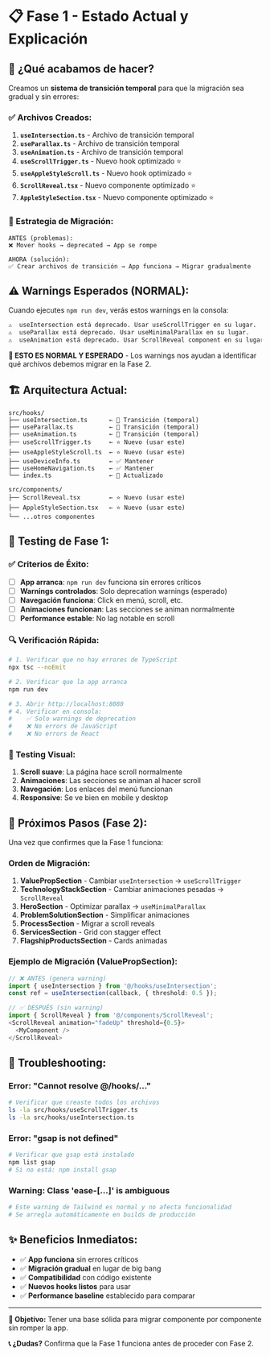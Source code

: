 # 📋 Fase 1 - Estado Actual y Explicación

## 🎯 **¿Qué acabamos de hacer?**

Creamos un **sistema de transición temporal** para que la migración sea gradual y sin errores:

### **✅ Archivos Creados:**

1. **`useIntersection.ts`** - Archivo de transición temporal
2. **`useParallax.ts`** - Archivo de transición temporal  
3. **`useAnimation.ts`** - Archivo de transición temporal
4. **`useScrollTrigger.ts`** - Nuevo hook optimizado ⭐
5. **`useAppleStyleScroll.ts`** - Nuevo hook optimizado ⭐
6. **`ScrollReveal.tsx`** - Nuevo componente optimizado ⭐
7. **`AppleStyleSection.tsx`** - Nuevo componente optimizado ⭐

### **🔄 Estrategia de Migración:**

```
ANTES (problemas):
❌ Mover hooks → deprecated → App se rompe

AHORA (solución):  
✅ Crear archivos de transición → App funciona → Migrar gradualmente
```

## ⚠️ **Warnings Esperados (NORMAL):**

Cuando ejecutes `npm run dev`, verás estos warnings en la consola:

```bash
⚠️  useIntersection está deprecado. Usar useScrollTrigger en su lugar.
⚠️  useParallax está deprecado. Usar useMinimalParallax en su lugar.
⚠️  useAnimation está deprecado. Usar ScrollReveal component en su lugar.
```

**🔔 ESTO ES NORMAL Y ESPERADO** - Los warnings nos ayudan a identificar qué archivos debemos migrar en la Fase 2.

## 🏗️ **Arquitectura Actual:**

```
src/hooks/
├── useIntersection.ts      ← 🔄 Transición (temporal)
├── useParallax.ts          ← 🔄 Transición (temporal)  
├── useAnimation.ts         ← 🔄 Transición (temporal)
├── useScrollTrigger.ts     ← ⭐ Nuevo (usar este)
├── useAppleStyleScroll.ts  ← ⭐ Nuevo (usar este)
├── useDeviceInfo.ts        ← ✅ Mantener
├── useHomeNavigation.ts    ← ✅ Mantener
└── index.ts                ← 📝 Actualizado

src/components/
├── ScrollReveal.tsx        ← ⭐ Nuevo (usar este)
├── AppleStyleSection.tsx   ← ⭐ Nuevo (usar este)
└── ...otros componentes
```

## 🧪 **Testing de Fase 1:**

### **✅ Criterios de Éxito:**

- [ ] **App arranca**: `npm run dev` funciona sin errores críticos
- [ ] **Warnings controlados**: Solo deprecation warnings (esperado)
- [ ] **Navegación funciona**: Click en menú, scroll, etc.
- [ ] **Animaciones funcionan**: Las secciones se animan normalmente
- [ ] **Performance estable**: No lag notable en scroll

### **🔍 Verificación Rápida:**

```bash
# 1. Verificar que no hay errores de TypeScript
npx tsc --noEmit

# 2. Verificar que la app arranca
npm run dev

# 3. Abrir http://localhost:8080
# 4. Verificar en consola:
#    ✅ Solo warnings de deprecation
#    ❌ No errors de JavaScript
#    ❌ No errors de React
```

### **📱 Testing Visual:**

1. **Scroll suave**: La página hace scroll normalmente
2. **Animaciones**: Las secciones se animan al hacer scroll
3. **Navegación**: Los enlaces del menú funcionan
4. **Responsive**: Se ve bien en mobile y desktop

## 🚀 **Próximos Pasos (Fase 2):**

Una vez que confirmes que la Fase 1 funciona:

### **Orden de Migración:**
1. **ValuePropSection** - Cambiar `useIntersection` → `useScrollTrigger`
2. **TechnologyStackSection** - Cambiar animaciones pesadas → `ScrollReveal`
3. **HeroSection** - Optimizar parallax → `useMinimalParallax`
4. **ProblemSolutionSection** - Simplificar animaciones
5. **ProcessSection** - Migrar a scroll reveals
6. **ServicesSection** - Grid con stagger effect
7. **FlagshipProductsSection** - Cards animadas

### **Ejemplo de Migración (ValuePropSection):**

```typescript
// ❌ ANTES (genera warning)
import { useIntersection } from '@/hooks/useIntersection';
const ref = useIntersection(callback, { threshold: 0.5 });

// ✅ DESPUÉS (sin warning)
import { ScrollReveal } from '@/components/ScrollReveal';
<ScrollReveal animation="fadeUp" threshold={0.5}>
  <MyComponent />
</ScrollReveal>
```

## 🔧 **Troubleshooting:**

### **Error: "Cannot resolve @/hooks/..."**
```bash
# Verificar que creaste todos los archivos
ls -la src/hooks/useScrollTrigger.ts
ls -la src/hooks/useIntersection.ts
```

### **Error: "gsap is not defined"**
```bash
# Verificar que gsap está instalado
npm list gsap
# Si no está: npm install gsap
```

### **Warning: Class 'ease-[...]' is ambiguous**
```bash
# Este warning de Tailwind es normal y no afecta funcionalidad
# Se arregla automáticamente en builds de producción
```

## ✨ **Beneficios Inmediatos:**

- ✅ **App funciona** sin errores críticos
- ✅ **Migración gradual** en lugar de big bang
- ✅ **Compatibilidad** con código existente
- ✅ **Nuevos hooks listos** para usar
- ✅ **Performance baseline** establecido para comparar

---

**🎯 Objetivo:** Tener una base sólida para migrar componente por componente sin romper la app.

**📞 ¿Dudas?** Confirma que la Fase 1 funciona antes de proceder con Fase 2.